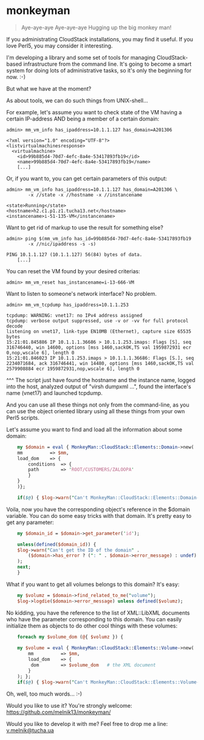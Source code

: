 monkeyman
=========

> Aye-aye-aye
> Aye-aye-aye
> Hugging up the big monkey man!

If you administrating CloudStack installations, you may find it useful.
If you love Perl5, you may consider it interesting.

I'm developing a library and some set of tools for managing
CloudStack-based infrastructure from the command line. It's going to
become a smart system for doing lots of administrative tasks, so it's
only the beginning for now. :-)

But what we have at the moment?

As about tools, we can do such things from UNIX-shell...

For example, let's assume you want to check state of the VM having
a certain IP-address AND being a member of a certain domain:

```
admin> mm_vm_info has_ipaddress=10.1.1.127 has_domain=A201306

<?xml version="1.0" encoding="UTF-8"?>
<listvirtualmachinesresponse>
  <virtualmachine>
    <id>99b885d4-70d7-4efc-8a4e-53417893fb19</id>
    <name>99b885d4-70d7-4efc-8a4e-53417893fb19</name>
	[...]
```

Or, if you want to, you can get certain parameters of this output:

```
admin> mm_vm_info has_ipaddress=10.1.1.127 has_domain=A201306 \
        -x //state -x //hostname -x //instancename

<state>Running</state>
<hostname>h2.c1.p1.z1.tucha13.net</hostname>
<instancename>i-51-135-VM</instancename>
```

Want to get rid of markup to use the result for something else?

```
admin> ping $(mm_vm_info has_id=99b885d4-70d7-4efc-8a4e-53417893fb19
        -x //nic/ipaddress -s -s)

PING 10.1.1.127 (10.1.1.127) 56(84) bytes of data.
	[...]

```

You can reset the VM found by your desired criterias:

```
admin> mm_vm_reset has_instancename=i-13-666-VM
```

Want to listen to someone's network interface? No problem.

```
admin> mm_vm_tcpdump has_ipaddress=10.1.1.253

tcpdump: WARNING: vnet17: no IPv4 address assigned
tcpdump: verbose output suppressed, use -v or -vv for full protocol decode
listening on vnet17, link-type EN10MB (Ethernet), capture size 65535 bytes
15:21:01.845886 IP 10.1.1.1.36686 > 10.1.1.253.imaps: Flags [S], seq 316746440, win 14600, options [mss 1460,sackOK,TS val 1959872931 ecr 0,nop,wscale 6], length 0
15:21:01.846023 IP 10.1.1.253.imaps > 10.1.1.1.36686: Flags [S.], seq 2234071684, ack 316746441, win 14480, options [mss 1460,sackOK,TS val 2579908884 ecr 1959872931,nop,wscale 6], length 0
```

^^^ The script just have found the hostname and the instance name,
logged into the host, analyzed output of "virsh dumpxml ...", found the
interface's name (vnet17) and launched tcpdump.

And you can use all these things not only from the command-line, as you
can use the object oriented library using all these things from your own
Perl5 scripts.

Let's assume you want to find and load all the information about some
domain:

```perl
    my $domain = eval { MonkeyMan::CloudStack::Elements::Domain->new(
	mm          => $mm,
	load_dom    => {
	    conditions  => {
		path        => 'ROOT/CUSTOMERS/ZALOOPA'
	    }
	}
    )};

    if($@) { $log->warn("Can't MonkeyMan::CloudStack::Elements::Domain->new(): $@"); next; }
```

Voila, now you have the corresponding object's reference in the $domain
variable. You can do some easy tricks with that domain. It's pretty easy
to get any parameter:

```perl
    my $domain_id = $domain->get_parameter('id');

    unless(defined($domain_id)) {
	$log->warn("Can't get the ID of the domain" .
	    ($domain->has_error ? (": " . $domain->error_message) : undef)
	);
	next;
    }
```

What if you want to get all volumes belongs to this domain? It's easy:

```perl
    my $volumz = $domain->find_related_to_me("volume");
    $log->logdie($domain->error_message) unless defined($volumz);
```

No kidding, you have the reference to the list of XML::LibXML documents
who have the <domainid> parameter corresponding to this domain. You can
easily initialize them as objects to do other cool things with these
volumes:

```perl
    foreach my $volume_dom (@{ $volumz }) {
    
    my $volume = eval { MonkeyMan::CloudStack::Elements::Volume->new(
        mm          => $mm,
        load_dom    => {
    	 dom        => $volume_dom   # the XML document
        }
    ); };
    if($@) { $log->warn("Can't MonkeyMan::CloudStack::Elements::Volume->new(): $@"); next; }
```

Oh, well, too much words... :-)

Would you like to use it? You're strongly welcome:
https://github.com/melnik13/monkeyman/

Would you like to develop it with me? Feel free to drop me a line:
v.melnik@tucha.ua
